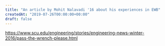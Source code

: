 ```yaml
---
title: "An article by Mohit Nalavadi '16 about his experiences in EWB"
createdAt: "2019-07-26T00:00:00+00:00"
draft: false
---
```

https://www.scu.edu/engineering/stories/engineering-news-winter-2016/pass-the-wrench-please.html